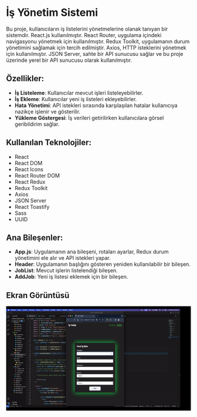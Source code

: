 # İş Yönetim Sistemi

Bu proje, kullanıcıların iş listelerini yönetmelerine olanak tanıyan bir sistemdir. React.js kullanılmıştır. React Router, uygulama içindeki navigasyonu yönetmek için kullanılmıştır. Redux Toolkit, uygulamanın durum yönetimini sağlamak için tercih edilmiştir. Axios, HTTP isteklerini yönetmek için kullanılmıştır. JSON Server, sahte bir API sunucusu sağlar ve bu proje üzerinde yerel bir API sunucusu olarak kullanılmıştır.

## Özellikler:

- **İş Listeleme**: Kullanıcılar mevcut işleri listeleyebilirler.
- **İş Ekleme**: Kullanıcılar yeni iş listeleri ekleyebilirler.
- **Hata Yönetimi**: API istekleri sırasında karşılaşılan hatalar kullanıcıya nazikçe işlenir ve gösterilir.
- **Yükleme Göstergesi**: İş verileri getirilirken kullanıcılara görsel geribildirim sağlar.

## Kullanılan Teknolojiler:

- React
- React DOM
- React Icons
- React Router DOM
- React Redux
- Redux Toolkit
- Axios
- JSON Server
- React Toastify
- Sass
- UUID

## Ana Bileşenler:

- **App.js**: Uygulamanın ana bileşeni, rotaları ayarlar, Redux durum yönetimini ele alır ve API istekleri yapar.
- **Header**: Uygulamanın başlığını gösteren yeniden kullanılabilir bir bileşen.
- **JobList**: Mevcut işlerin listelendiği bileşen.
- **AddJob**: Yeni iş listesi eklemek için bir bileşen.

## Ekran Görüntüsü

![](job.gif)
